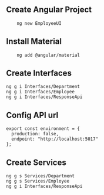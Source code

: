 ## Create Angular Project
```
    ng new EmployeeUI
```

## Install Material
```
    ng add @angular/material
```

## Create Interfaces
```
ng g i Interfaces/Department
ng g i Interfaces/Employee
ng g i Interfaces/ResponseApi
```

## Config API url
```
export const environment = {
  production: false,
  endpoint: "http://localhost:5017"
};
```

## Create Services
```
ng g s Services/Department
ng g s Services/Employee
ng g i Interfaces/ResponseApi
```